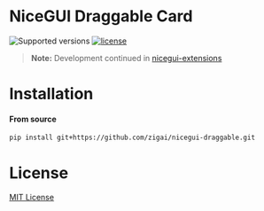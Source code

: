 # NiceGUI Draggable Card
![Supported versions](https://img.shields.io/badge/python-3.10+-blue.svg)
[![license](https://img.shields.io/github/license/zigai/nicegui-draggable.svg)](https://github.com/zigai/nicegui-draggable/blob/master/LICENSE)

> **Note:**
> Development continued in [nicegui-extensions](https://github.com/zigai/nicegui-extensions)

# Installation
#### From source
```
pip install git+https://github.com/zigai/nicegui-draggable.git
```
# License
[MIT License](https://github.com/zigai/nicegui-draggable/blob/master/LICENSE)
